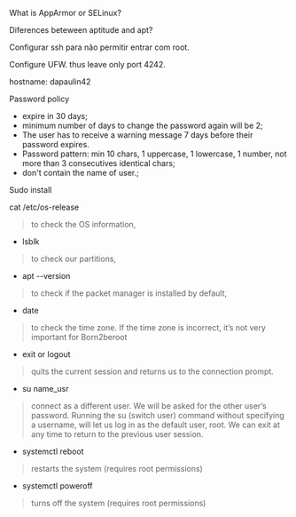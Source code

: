 

What is AppArmor or SELinux?

Diferences beteween aptitude and apt?

Configurar ssh para não permitir entrar com root.

Configure UFW. thus leave only port 4242.

hostname: dapaulin42

Password policy
- expire in 30 days;
- minimum number of days to change the password again will be 2;
- The user has to receive a warning message 7 days before their password expires.
- Password pattern: min 10 chars, 1 uppercase, 1 lowercase, 1 number, not more than 3 consecutives identical chars;
- don't contain the name of user.;


Sudo install

 cat /etc/os-release
> to check the OS information,

- lsblk
> to check our partitions,

- apt --version
> to check if the packet manager is installed by default,

- date
> to check the time zone. If the time zone is incorrect, it’s not very important for Born2beroot

- exit or logout
> quits the current session and returns us to the connection prompt.

- su name_usr
> connect as a different user. We will be asked for the other user’s password. Running the su (switch user) command without specifying a username, will let us log in as the default user, root. We can exit at any time to return to the previous user session.
- systemctl reboot
> restarts the system (requires root permissions)
- systemctl poweroff
> turns off the system (requires root permissions)